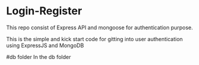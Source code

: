 # Login-Register
This repo consist of Express API and mongoose for authentication purpose.

This is the simple and kick start code for gitting into user authentication using
ExpressJS and MongoDB 

#db folder
In the db folder
